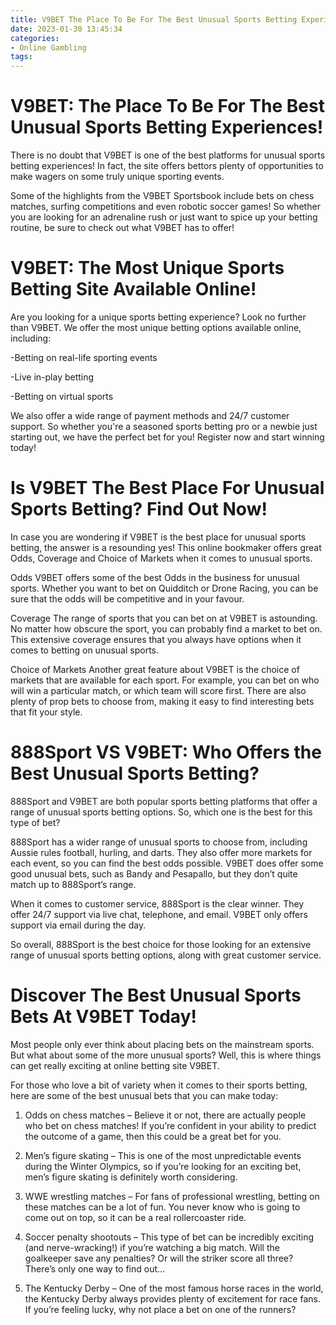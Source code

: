 ```yaml
---
title: V9BET The Place To Be For The Best Unusual Sports Betting Experiences!
date: 2023-01-30 13:45:34
categories:
- Online Gambling
tags:
---
```



#  V9BET: The Place To Be For The Best Unusual Sports Betting Experiences!

There is no doubt that V9BET is one of the best platforms for unusual sports betting experiences! In fact, the site offers bettors plenty of opportunities to make wagers on some truly unique sporting events.

Some of the highlights from the V9BET Sportsbook include bets on chess matches, surfing competitions and even robotic soccer games! So whether you are looking for an adrenaline rush or just want to spice up your betting routine, be sure to check out what V9BET has to offer!

#  V9BET: The Most Unique Sports Betting Site Available Online!

Are you looking for a unique sports betting experience? Look no further than V9BET. We offer the most unique betting options available online, including:

-Betting on real-life sporting events

-Live in-play betting

-Betting on virtual sports

We also offer a wide range of payment methods and 24/7 customer support. So whether you're a seasoned sports betting pro or a newbie just starting out, we have the perfect bet for you! Register now and start winning today!

#  Is V9BET The Best Place For Unusual Sports Betting? Find Out Now!
In case you are wondering if V9BET is the best place for unusual sports betting, the answer is a resounding yes! This online bookmaker offers great Odds, Coverage and Choice of Markets when it comes to unusual sports.

Odds
V9BET offers some of the best Odds in the business for unusual sports. Whether you want to bet on Quidditch or Drone Racing, you can be sure that the odds will be competitive and in your favour.

Coverage
The range of sports that you can bet on at V9BET is astounding. No matter how obscure the sport, you can probably find a market to bet on. This extensive coverage ensures that you always have options when it comes to betting on unusual sports.

Choice of Markets
Another great feature about V9BET is the choice of markets that are available for each sport. For example, you can bet on who will win a particular match, or which team will score first. There are also plenty of prop bets to choose from, making it easy to find interesting bets that fit your style.

#  888Sport VS V9BET: Who Offers the Best Unusual Sports Betting?

888Sport and V9BET are both popular sports betting platforms that offer a range of unusual sports betting options. So, which one is the best for this type of bet?

888Sport has a wider range of unusual sports to choose from, including Aussie rules football, hurling, and darts. They also offer more markets for each event, so you can find the best odds possible. V9BET does offer some good unusual bets, such as Bandy and Pesapallo, but they don’t quite match up to 888Sport’s range.

When it comes to customer service, 888Sport is the clear winner. They offer 24/7 support via live chat, telephone, and email. V9BET only offers support via email during the day.

So overall, 888Sport is the best choice for those looking for an extensive range of unusual sports betting options, along with great customer service.

#  Discover The Best Unusual Sports Bets At V9BET Today!

Most people only ever think about placing bets on the mainstream sports. But what about some of the more unusual sports? Well, this is where things can get really exciting at online betting site V9BET.

For those who love a bit of variety when it comes to their sports betting, here are some of the best unusual bets that you can make today:

1) Odds on chess matches – Believe it or not, there are actually people who bet on chess matches! If you’re confident in your ability to predict the outcome of a game, then this could be a great bet for you.

2) Men’s figure skating – This is one of the most unpredictable events during the Winter Olympics, so if you’re looking for an exciting bet, men’s figure skating is definitely worth considering.

3) WWE wrestling matches – For fans of professional wrestling, betting on these matches can be a lot of fun. You never know who is going to come out on top, so it can be a real rollercoaster ride.

4) Soccer penalty shootouts – This type of bet can be incredibly exciting (and nerve-wracking!) if you’re watching a big match. Will the goalkeeper save any penalties? Or will the striker score all three? There’s only one way to find out…

5) The Kentucky Derby – One of the most famous horse races in the world, the Kentucky Derby always provides plenty of excitement for race fans. If you’re feeling lucky, why not place a bet on one of the runners?